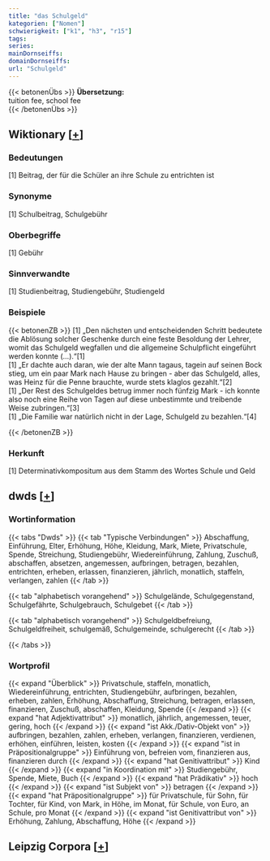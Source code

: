 ```yaml
---
title: "das Schulgeld"
kategorien: ["Nomen"]
schwierigkeit: ["k1", "h3", "r15"]
tags:
series:
mainDornseiffs:
domainDornseiffs:
url: "Schulgeld"
---
```


{{< betonenÜbs >}}
**Übersetzung:**  
tuition fee, school fee  
{{< /betonenÜbs >}}

## Wiktionary [[+](https://de.wiktionary.org/wiki/Schulgeld)]

### Bedeutungen
[1] Beitrag, der für die Schüler an ihre Schule zu entrichten ist  

### Synonyme
[1] Schulbeitrag, Schulgebühr  

### Oberbegriffe
[1] Gebühr  

### Sinnverwandte
[1] Studienbeitrag, Studiengebühr, Studiengeld  

### Beispiele
{{< betonenZB >}}
[1] „Den nächsten und entscheidenden Schritt bedeutete die Ablösung solcher Geschenke durch eine feste Besoldung der Lehrer, womit das Schulgeld wegfallen und die allgemeine Schulpflicht eingeführt werden konnte (…).“[1]  
[1] „Er dachte auch daran, wie der alte Mann tagaus, tagein auf seinen Bock stieg, um ein paar Mark nach Hause zu bringen - aber das Schulgeld, alles, was Heinz für die Penne brauchte, wurde stets klaglos gezahlt.“[2]  
[1] „Der Rest des Schulgeldes betrug immer noch fünfzig Mark - ich konnte also noch eine Reihe von Tagen auf diese unbestimmte und treibende Weise zubringen.“[3]  
[1] „Die Familie war natürlich nicht in der Lage, Schulgeld zu bezahlen.“[4]  

{{< /betonenZB >}}
### Herkunft
[1] Determinativkompositum aus dem Stamm des Wortes Schule und Geld  



## dwds [[+](https://www.dwds.de/wb/Schulgeld)]

### Wortinformation
{{< tabs "Dwds" >}}
{{< tab "Typische Verbindungen" >}}
Abschaffung, Einführung, Elter, Erhöhung, Höhe, Kleidung, Mark, Miete, Privatschule, Spende, Streichung, Studiengebühr, Wiedereinführung, Zahlung, Zuschuß, abschaffen, absetzen, angemessen, aufbringen, betragen, bezahlen, entrichten, erheben, erlassen, finanzieren, jährlich, monatlich, staffeln, verlangen, zahlen
{{< /tab >}}

{{< tab "alphabetisch vorangehend" >}}
Schulgelände, Schulgegenstand, Schulgefährte, Schulgebrauch, Schulgebet
{{< /tab >}}

{{< tab "alphabetisch vorangehend" >}}
Schulgeldbefreiung, Schulgeldfreiheit, schulgemäß, Schulgemeinde, schulgerecht
{{< /tab >}}

{{< /tabs >}}

### Wortprofil
{{< expand "Überblick" >}} Privatschule, staffeln, monatlich, Wiedereinführung, entrichten, Studiengebühr, aufbringen, bezahlen, erheben, zahlen, Erhöhung, Abschaffung, Streichung, betragen, erlassen, finanzieren, Zuschuß, abschaffen, Kleidung, Spende {{< /expand >}}
{{< expand "hat Adjektivattribut" >}} monatlich, jährlich, angemessen, teuer, gering, hoch {{< /expand >}}
{{< expand "ist Akk./Dativ-Objekt von" >}} aufbringen, bezahlen, zahlen, erheben, verlangen, finanzieren, verdienen, erhöhen, einführen, leisten, kosten {{< /expand >}}
{{< expand "ist in Präpositionalgruppe" >}} Einführung von, befreien vom, finanzieren aus, finanzieren durch {{< /expand >}}
{{< expand "hat Genitivattribut" >}} Kind {{< /expand >}}
{{< expand "in Koordination mit" >}} Studiengebühr, Spende, Miete, Buch {{< /expand >}}
{{< expand "hat Prädikativ" >}} hoch {{< /expand >}}
{{< expand "ist Subjekt von" >}} betragen {{< /expand >}}
{{< expand "hat Präpositionalgruppe" >}} für Privatschule, für Sohn, für Tochter, für Kind, von Mark, in Höhe, im Monat, für Schule, von Euro, an Schule, pro Monat {{< /expand >}}
{{< expand "ist Genitivattribut von" >}} Erhöhung, Zahlung, Abschaffung, Höhe {{< /expand >}}

## Leipzig Corpora [[+](https://corpora.uni-leipzig.de/en/res?word=Schulgeld&corpusId=deu_newscrawl-public_2018)]

